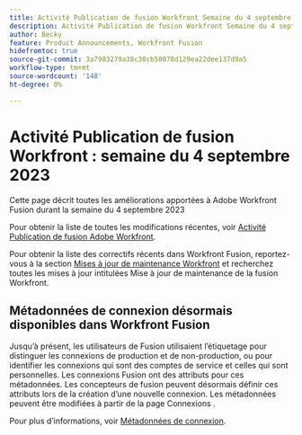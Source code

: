 ```yaml
---
title: Activité Publication de fusion Workfront Semaine du 4 septembre 2023
description: Activité Publication de fusion Workfront Semaine du 4 septembre 2023
author: Becky
feature: Product Announcements, Workfront Fusion
hidefromtoc: true
source-git-commit: 3a7983279a38c30cb58078d129ea22dee137d9a5
workflow-type: tm+mt
source-wordcount: '148'
ht-degree: 0%

---
```


# Activité Publication de fusion Workfront : semaine du 4 septembre 2023

Cette page décrit toutes les améliorations apportées à Adobe Workfront Fusion durant la semaine du 4 septembre 2023

Pour obtenir la liste de toutes les modifications récentes, voir [Activité Publication de fusion Adobe Workfront](../../../product-announcements/product-releases/fusion-release-activity/fusion-release-activity.md).

Pour obtenir la liste des correctifs récents dans Workfront Fusion, reportez-vous à la section [Mises à jour de maintenance Workfront](https://experienceleague.adobe.com/docs/workfront-known-issues/releases/current-updates.html) et recherchez toutes les mises à jour intitulées Mise à jour de maintenance de la fusion Workfront.

## Métadonnées de connexion désormais disponibles dans Workfront Fusion

Jusqu’à présent, les utilisateurs de Fusion utilisaient l’étiquetage pour distinguer les connexions de production et de non-production, ou pour identifier les connexions qui sont des comptes de service et celles qui sont personnelles. Les connexions Fusion ont des attributs pour ces métadonnées. Les concepteurs de fusion peuvent désormais définir ces attributs lors de la création d’une nouvelle connexion. Les métadonnées peuvent être modifiées à partir de la page Connexions .

Pour plus d’informations, voir [Métadonnées de connexion](/help/quicksilver/workfront-fusion/connections/connection-metadata.md).
